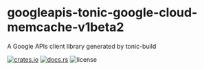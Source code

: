 # googleapis-tonic-google-cloud-memcache-v1beta2

A Google APIs client library generated by tonic-build

[![crates.io](https://img.shields.io/crates/v/googleapis-tonic-google-cloud-memcache-v1beta2)](https://crates.io/crates/googleapis-tonic-google-cloud-memcache-v1beta2)
[![docs.rs](https://img.shields.io/docsrs/googleapis-tonic-google-cloud-memcache-v1beta2)](https://docs.rs/googleapis-tonic-google-cloud-memcache-v1beta2)
![license](https://img.shields.io/crates/l/googleapis-tonic-google-cloud-memcache-v1beta2)
